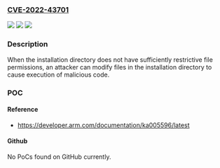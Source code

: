 ### [CVE-2022-43701](https://cve.mitre.org/cgi-bin/cvename.cgi?name=CVE-2022-43701)
![](https://img.shields.io/static/v1?label=Product&message=Arm%20Compiler%205%20(AC5)%2C%20Arm%20Compiler%20for%20Embedded%206%20(AC6)%2C%20Fast%20Models%20(FM)%2C%20Arm%20Compiler%20for%20Embedded%20FuSA%20(ACEF)%2C%20Arm%20Development%20Studio%20(ADS)%2C%20Arm%20Forge%20(AF)%2C%20Arm%20Mobile%20Studio%20(AMS)%2C%20DS-5%20Development%20Studio%2C%20Fast%20Models%20(FM)%2C%20GNU%20Toolchain%20(GT)%2C%20Keil%20MDK%20(KMDK)%2C%20Mbed%20Studio%20(MS)&color=blue)
![](https://img.shields.io/static/v1?label=Version&message=n%2Fa&color=blue)
![](https://img.shields.io/static/v1?label=Vulnerability&message=CWE-276%20Incorrect%20Default%20Permissions&color=brighgreen)

### Description

When the installation directory does not have sufficiently restrictive file permissions, an attacker can modify files in the installation directory to cause execution of malicious code.

### POC

#### Reference
- https://developer.arm.com/documentation/ka005596/latest

#### Github
No PoCs found on GitHub currently.


